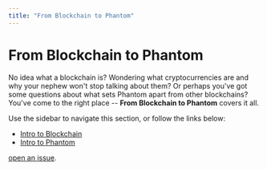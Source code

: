 ```yaml
---
title: "From Blockchain to Phantom"
---
```


# From Blockchain to Phantom

No idea what a blockchain is? Wondering what cryptocurrencies are and why your nephew won't stop talking about them? Or perhaps you've got some questions about what sets Phantom apart from other blockchains? You've come to the right place -- **From Blockchain to Phantom** covers it all.

Use the sidebar to navigate this section, or follow the links below:

* [Intro to Blockchain](/introduction/blockchain)
* [Intro to Phantom](/introduction/phantom/)

 [open an issue](https://github.com/PhantomChain/docs).

